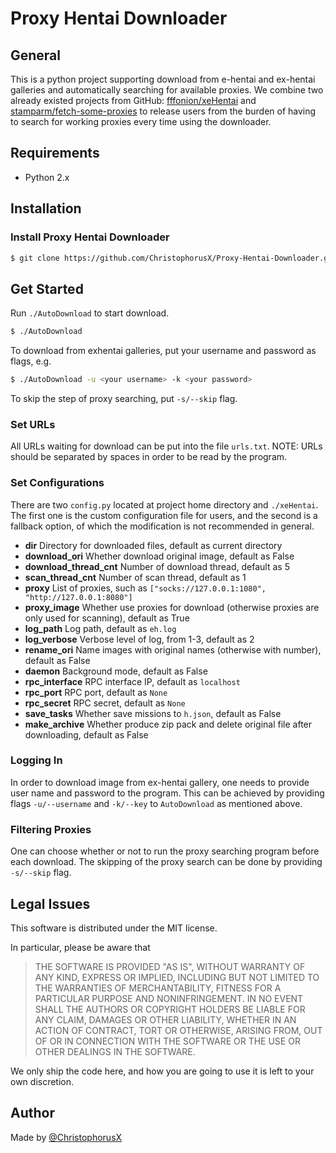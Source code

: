 # Proxy Hentai Downloader

## General

This is a python project supporting download from e-hentai and ex-hentai galleries and automatically searching for available proxies. We combine two already existed projects from GitHub: [fffonion/xeHentai](https://github.com/fffonion/xeHentai) and [stamparm/fetch-some-proxies](https://github.com/stamparm/fetch-some-proxies) to release users from the burden of having to search for working proxies every time using the downloader.

## Requirements

- Python 2.x

## Installation

### Install Proxy Hentai Downloader

```bash
$ git clone https://github.com/ChristophorusX/Proxy-Hentai-Downloader.git
```

## Get Started

Run `./AutoDownload` to start download.

```bash
$ ./AutoDownload
```

To download from exhentai galleries, put your username and password as flags, e.g.

```bash
$ ./AutoDownload -u <your username> -k <your password>
```

To skip the step of proxy searching, put `-s/--skip` flag.

### Set URLs

All URLs waiting for download can be put into the file `urls.txt`. NOTE: URLs should be separated by spaces in order to be read by the program.

### Set Configurations

There are two `config.py` located at project home directory and `./xeHentai`. The first one is the custom configuration file for users, and the second is a fallback option, of which the modification is not recommended in general.

- **dir** Directory for downloaded files, default as current directory
- **download_ori** Whether download original image, default as False
- **download_thread_cnt** Number of download thread, default as 5
- **scan_thread_cnt** Number of scan thread, default as 1
- **proxy** List of proxies, such as `["socks://127.0.0.1:1080", "http://127.0.0.1:8080"]`
- **proxy_image** Whether use proxies for download (otherwise proxies are only used for scanning), default as True
- **log_path** Log path, default as `eh.log`
- **log_verbose** Verbose level of log, from 1-3, default as 2
- **rename_ori** Name images with original names (otherwise with number), default as False
- **daemon** Background mode, default as False
- **rpc_interface** RPC interface IP, default as `localhost`
- **rpc_port** RPC port, default as `None`
- **rpc_secret** RPC secret, default as `None`
- **save_tasks** Whether save missions to `h.json`, default as False
- **make_archive** Whether produce zip pack and delete original file after downloading, default as False

### Logging In

In order to download image from ex-hentai gallery, one needs to provide user name and password to the program. This can be achieved by providing flags `-u/--username` and `-k/--key` to `AutoDownload` as mentioned above.

### Filtering Proxies

One can choose whether or not to run the proxy searching program before each download. The skipping of the proxy search can be done by providing `-s/--skip` flag.

## Legal Issues

This software is distributed under the MIT license.

In particular, please be aware that

> THE SOFTWARE IS PROVIDED "AS IS", WITHOUT WARRANTY OF ANY KIND, EXPRESS OR IMPLIED, INCLUDING BUT NOT LIMITED TO THE WARRANTIES OF MERCHANTABILITY, FITNESS FOR A PARTICULAR PURPOSE AND NONINFRINGEMENT. IN NO EVENT SHALL THE AUTHORS OR COPYRIGHT HOLDERS BE LIABLE FOR ANY CLAIM, DAMAGES OR OTHER LIABILITY, WHETHER IN AN ACTION OF CONTRACT, TORT OR OTHERWISE, ARISING FROM, OUT OF OR IN CONNECTION WITH THE SOFTWARE OR THE USE OR OTHER DEALINGS IN THE SOFTWARE.

We only ship the code here, and how you are going to use it is left to your own discretion.

## Author

Made by [@ChristophorusX](https://github.com/ChristophorusX)
